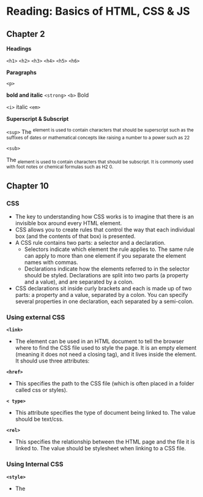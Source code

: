 # Reading: Basics of HTML, CSS & JS

## Chapter 2

**Headings**

`<h1>`
`<h2>`
`<h3>`
`<h4>`
`<h5>`
`<h6>`

**Paragraphs**

`<p>`

**bold and italic**
`<strong>`
`<b>` Bold

`<i>` italic
`<em>`

**Superscript & Subscript**

`<sup>`
The <sup> element is used to contain characters that should be superscript such as the suffixes of dates or mathematical concepts like raising a number to a power such as 22


`<sub>`

The <sub> element is used to contain characters that should be subscript. It is commonly used with foot notes or chemical formulas such as H2 0.


## Chapter 10

### CSS

* The key to understanding how CSS works is to imagine that there is an invisible box around every HTML element.
* CSS allows you to create rules that control the way that each individual box (and the contents of that box) is presented.
* A CSS rule contains two parts: a selector and a declaration.
  * Selectors indicate which element the rule applies to. The same rule can apply to more than one element if you separate the element names with commas.
  * Declarations indicate how the elements referred to in the selector should be styled. Declarations are split into two parts (a property and a value), and are separated by a colon.
* CSS declarations sit inside curly brackets and each is made up of two parts: a property and a value, separated by a colon. You can specify several properties in one declaration, each separated by a semi-colon.

### Using external CSS

**`<link>`**
  * The <link> element can be used in an HTML document to tell the browser where to find the CSS file used to style the page. It is an empty element (meaning it does not need a closing tag), and it lives inside the <head> element. It should use three attributes:

**`<href>`**
  * This specifies the path to the CSS file (which is often placed in a folder called css or styles).
  
**`< type>`**
  * This attribute specifies the type of document being linked to. The value should be text/css.
  
**`<rel>`**
  * This specifies the relationship between the HTML page and the file it is linked to. The value should be stylesheet when linking to a CSS file.
  
### Using Internal CSS

**`<style>`**
  * The <style> element should use the type attribute to indicate that the styles are specified in CSS. The value should be text/ css.
  
### CSS selectors

`* {}`
  * Universal selector. applies to all elements in the page.


## Chapter 2 Basic JavaScript

**JavaScript runs where it is found in the HTML**

* When the browser comes across a <script> element, it stops to load the script and then checks to see if it needs to do anything.

**Statements**

* A script is a series of instructions that a computer can follow one-by-one. Each individual instruction or step is known as a statement. Statements should end with a semicolon.
* The semicolon also tells the JavaScript interpreter when a step is over, indicating that it should move to the next step. 

**What is a Variable?**

* A script will have to temporarily store the bits of information it needs to do its job. It can store this data in variables.
`var quantity;`
  * now you need to assign a value to the variable
    * `quantity = 3;`
    
**Data Types**

* Numeric data type
  * `0.75`
* String Data Type
  * `'hi, Ivy!'`
* Boolean Data Type
  * `true`

## Comparison Operators

`==` is equal to

`!=` is not equal to

`===` strict equal to

`!==` strict not equal to

`>` Greater Than

`<` less than

`>=` greater than or equal to

`<=` less than or equal to




